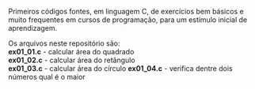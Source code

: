 Primeiros códigos fontes, em linguagem C, de exercícios bem básicos e muito frequentes em cursos de programação, para um estímulo inicial de aprendizagem. 
<p>
Os arquivos neste repositório são:<br>
<b>ex01_01.c</b> - calcular área do quadrado<br>
<b>ex01_02.c</b> - calcular área do retângulo<br>
<b>ex01_03.c</b> - calcular área do círculo
<b>ex01_04.c</b> - verifica dentre dois números qual é o maior
